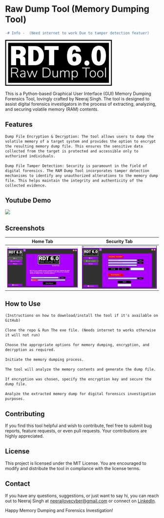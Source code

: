 # Raw Dump Tool (Memory Dumping Tool)
```diff
-# Info -  (Need internet to work Due to tamper detection featuer)

```
<img src="ScreenShots/v5_14.png " width="350" height="150" />

This is a Python-based Graphical User Interface (GUI) Memory Dumping Forensics Tool, lovingly crafted by Neeraj Singh. The tool is designed to assist digital forensics investigators in the process of extracting, analyzing, and securing volatile memory (RAM) contents.
## Features

    Dump File Encryption & Decryption: The tool allows users to dump the volatile memory of a target system and provides the option to encrypt the resulting memory dump file. This ensures the sensitive data collected from the target is protected and accessible only to authorized individuals.

    Dump File Tamper Detection: Security is paramount in the field of digital forensics. The RAM Dump Tool incorporates tamper detection mechanisms to identify any unauthorized alterations to the memory dump file. This helps maintain the integrity and authenticity of the collected evidence.
    
## Youtube Demo
[<img src="https://i.ytimg.com/vi/IwmSlxSO0xA/maxresdefault.jpg" width="50%">](https://youtu.be/IwmSlxSO0xA "Now in Android: 55")



## Screenshots

Home Tab           |  Security Tab
:-------------------------:|:-------------------------:
![](ScreenShots/Screenshot%202023-07-20%20233021.png)  |  ![](ScreenShots/Screenshot%202023-07-21%20105459.png)

## How to Use

    (Instructions on how to download/install the tool if it's available on GitHub)

    Clone the repo & Run The exe file. (Needs internet to works otherwise it will not run)

    Choose the appropriate options for memory dumping, encryption, and decryption as required.

    Initiate the memory dumping process.

    The tool will analyze the memory contents and generate the dump file.

    If encryption was chosen, specify the encryption key and secure the dump file.

    Analyze the extracted memory dump for digital forensics investigation purposes.

## Contributing

If you find this tool helpful and wish to contribute, feel free to submit bug reports, feature requests, or even pull requests. Your contributions are highly appreciated.

## License

This project is licensed under the MIT License. You are encouraged to modify and distribute the tool in compliance with the license terms.

## Contact

If you have any questions, suggestions, or just want to say hi, you can reach out to Neeraj Singh at neerajlovecyber@gmail.com or connect on [LinkedIn](https://www.linkedin.com/in/neerajlovecyber/).

Happy Memory Dumping and Forensics Investigation!

